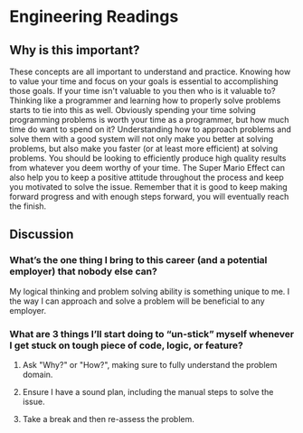 # **Engineering Readings**

## **Why is this important?**

These concepts are all important to understand and practice. Knowing how to value your time and focus on your goals is essential to accomplishing those goals. If your time isn't valuable to you then who is it valuable to? Thinking like a programmer and learning how to properly solve problems starts to tie into this as well. Obviously spending your time solving programming problems is worth your time as a programmer, but how much time do want to spend on it? Understanding how to approach problems and solve them with a good system will not only make you better at solving problems, but also make you faster (or at least more efficient) at solving problems. You should be looking to efficiently produce high quality results from whatever you deem worthy of your time. The Super Mario Effect can also help you to keep a positive attitude throughout the process and keep you motivated to solve the issue. Remember that it is good to keep making forward progress and with enough steps forward, you will eventually reach the finish.

## **Discussion**

### **What’s the one thing I bring to this career (and a potential employer) that nobody else can?**

My logical thinking and problem solving ability is something unique to me. I the way I can approach and solve a problem will be beneficial to any employer.

### **What are 3 things I’ll start doing to “un-stick” myself whenever I get stuck on tough piece of code, logic, or feature?**

1. Ask "Why?" or "How?", making sure to fully understand the problem domain.

2. Ensure I have a sound plan, including the manual steps to solve the issue.

3. Take a break and then re-assess the problem.
